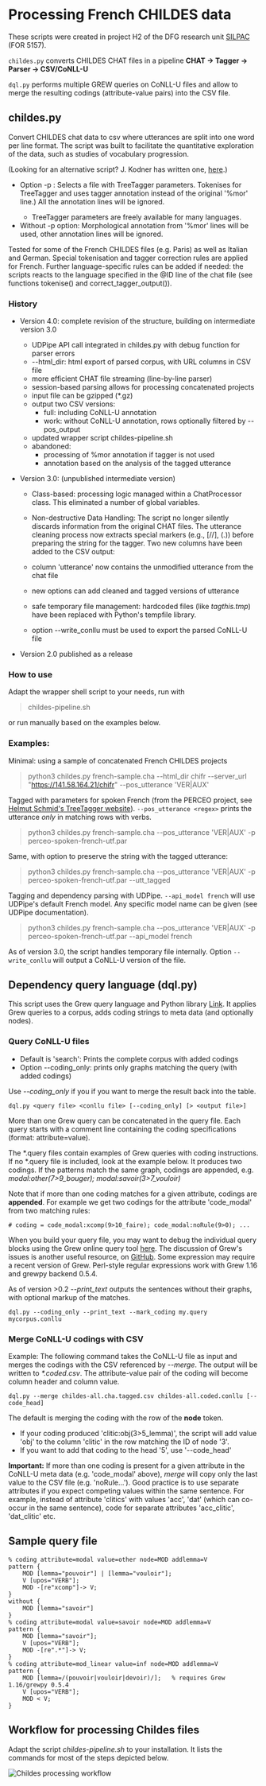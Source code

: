 # Processing French CHILDES data

These scripts were created in project H2 of the DFG research unit [SILPAC](https://silpac.uni-mannheim.de) (FOR 5157).

`childes.py` converts CHILDES CHAT files in a pipeline **CHAT -> Tagger -> Parser -> CSV/CoNLL-U**

`dql.py` performs multiple GREW queries on CoNLL-U files and allow to merge the resulting codings (attribute-value pairs) into the CSV file.

## childes.py

Convert CHILDES chat data to csv where utterances are split into one word per line format.
The script was built to facilitate the quantitative exploration of the data, such as studies of vocabulary progression.

(Looking for an alternative script? J. Kodner has written one, [here](https://github.com/jkodner05/method.git).)

- Option -p <parameters>: Selects a file with TreeTagger parameters.  Tokenises for TreeTagger and uses tagger annotation instead of the original '%mor' line.) All the annotation lines will be ignored.
  - TreeTagger parameters are freely available for many languages.
- Without -p option: Morphological annotation from '%mor' lines will be used, other annotation lines will be ignored.

Tested for some of the French CHILDES files (e.g. Paris) as well as Italian and German.
Special tokenisation and tagger correction rules are applied for French.  Further language-specific rules can be added if needed: the scripts reacts to the language specified in the @ID line of the chat file (see functions tokenise() and correct_tagger_output()).

### History
- Version 4.0: complete revision of the structure, building on intermediate version 3.0

  - UDPipe API call integrated in childes.py with debug function for parser errors
  - --html_dir: html export of parsed corpus, with URL columns in CSV file
  - more efficient CHAT file streaming (line-by-line parser)
  - session-based parsing allows for processing concatenated projects
  - input file can be gzipped (*.gz)
  - output two CSV versions:
    - full: including CoNLL-U annotation
    - work: without CoNLL-U annotation, rows optionally filtered by --pos_output
  - updated wrapper script childes-pipeline.sh
  - abandoned:
    - processing of %mor annotation if tagger is not used
    - annotation based on the analysis of the tagged utterance

- Version 3.0: (unpublished intermediate version)

  - Class-based: processing logic managed within a ChatProcessor class. This eliminated a number of global variables.

  - Non-destructive Data Handling: The script no longer silently discards information from the original CHAT files. The utterance cleaning process now extracts special markers (e.g., [//], (.)) before preparing the string for the tagger. Two new columns have been added to the CSV output:
  - column 'utterance' now contains the unmodified utterance from the chat file
  - new options can add cleaned and tagged versions of utterance
  - safe temporary file management: hardcoded files (like _tagthis.tmp_) have been replaced with Python's tempfile library.
  - option --write_conllu must be used to export the parsed CoNLL-U file


- Version 2.0 published as a release

### How to use

Adapt the wrapper shell script to your needs, run with 

> childes-pipeline.sh <chatfile>

or run manually based on the examples below.

### Examples:

Minimal: using a sample of concatenated French CHILDES projects

> python3 childes.py french-sample.cha --html_dir chifr --server_url "https://141.58.164.21/chifr" --pos_utterance 'VER|AUX'

Tagged with parameters for spoken French (from the PERCEO project, see [Helmut Schmid's TreeTagger website](https://www.cis.uni-muenchen.de/~schmid/tools/TreeTagger/)).
`--pos_utterance <regex>` prints the utterance _only_ in matching rows with verbs.

> python3 childes.py french-sample.cha --pos_utterance 'VER|AUX' -p perceo-spoken-french-utf.par

Same, with option to preserve the string with the tagged utterance:

> python3 childes.py french-sample.cha --pos_utterance 'VER|AUX' -p perceo-spoken-french-utf.par --utt_tagged

Tagging and dependency parsing with UDPipe. `--api_model french` will use UDPipe's default French model. Any specific model name can be given (see UDPipe documentation).

> python3 childes.py french-sample.cha --pos_utterance 'VER|AUX' -p perceo-spoken-french-utf.par --api_model french

As of version 3.0, the script handles temporary file internally.  Option `--write_conllu` will output a CoNLL-U version of the file.

## Dependency query language (dql.py)

This script uses the Grew query language and Python library [Link](https://grew.fr).
It applies Grew queries to a corpus, adds coding strings to meta data (and optionally nodes).

### Query CoNLL-U files

- Default is 'search': Prints the complete corpus with added codings
- Option --coding_only: prints only graphs matching the query (with added codings)

Use _--coding_only_ if you if you want to merge the result back into the table.

```{shell}
dql.py <query file> <conllu file> [--coding_only] [> <output file>]
```

More than one Grew query can be concatenated in the query file.  Each query starts with a comment line containing the coding specifications (format: attribute=value).

The *.query files contain examples of Grew queries with coding instructions. If no *.query file is included, look at the example below. It produces two codings. If the patterns match the same graph, codings are appended, e.g. *modal:other(7>9_bouger); modal:savoir(3>7_vouloir)*

Note that if more than one coding matches for a given attribute, codings are **appended**.
For example we get two codings for the attribute 'code_modal' from two matching rules:

```{conll}
# coding = code_modal:xcomp(9>10_faire); code_modal:noRule(9>0); ...
```

When you build your query file, you may want to debug the individual query blocks using the Grew online query tool [here](https://universal.grew.fr/?corpus=UD_French-GSD@2.14).
The discussion of Grew's issues is another useful resource, on [GitHub](https://github.com/grew-nlp/grew/issues/).
Some expression may require a recent version of Grew. Perl-style regular expressions work with Grew 1.16 and grewpy backend 0.5.4.

As of version >0.2 *--print_text* outputs the sentences without their graphs, with optional markup of the matches.

```{shell}
dql.py --coding_only --print_text --mark_coding my.query mycorpus.conllu
```


### Merge CoNLL-U codings with CSV

Example: The following command takes the CoNLL-U file as input and merges the codings with the CSV referenced by _--merge_. The output will be written to _*.coded.csv_. The attribute-value pair of the coding will become column header and column value.

```{shell}
dql.py --merge childes-all.cha.tagged.csv childes-all.coded.conllu [--code_head]
```

The default is merging the coding with the row of the **node** token.

- If your coding produced 'clitic:obj(3>5_lemma)', the script will add value 'obj' to the column 'clitic' in the row matching the ID of node '3'.
- If you want to add that coding to the head '5', use '--code_head'

**Important:** If more than one coding is present for a given attribute in the CoNLL-U meta data (e.g. 'code_modal' above), _merge_ will copy only the last value to the CSV file (e.g. 'noRule...').  Good practice is to use separate attributes if you expect competing values within the same sentence.  For example, instead of attribute 'clitics' with values 'acc', 'dat' (which can co-occur in the same sentence), code for separate attributes 'acc_clitic', 'dat_clitic' etc.

## Sample query file

```{grew}
% coding attribute=modal value=other node=MOD addlemma=V
pattern {
    MOD [lemma="pouvoir"] | [lemma="vouloir"];
    V [upos="VERB"];
    MOD -[re"xcomp"]-> V;
}
without {
    MOD [lemma="savoir"]
}
% coding attribute=modal value=savoir node=MOD addlemma=V
pattern {
    MOD [lemma="savoir"];
    V [upos="VERB"];
    MOD -[re".*"]-> V;
}
% coding attribute=mod_linear value=inf node=MOD addlemma=V
pattern {
    MOD [lemma=/(pouvoir|vouloir|devoir)/];   % requires Grew 1.16/grewpy 0.5.4
    V [upos="VERB"];
    MOD < V;
}
```

## Workflow for processing Childes files

Adapt the script _childes-pipeline.sh_ to your installation. It lists the commands for most of the steps depicted below.

![Childes processing workflow](https://github.com/user-attachments/assets/ee7950a7-f503-44f0-9211-7ab5af7f1a3f)
